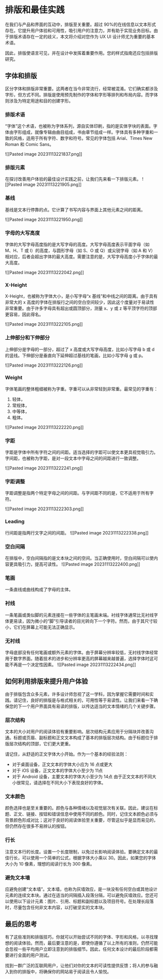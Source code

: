 # 排版和最佳实践
在我们与产品和界面的互动中，排版至关重要。超过 90%的在线信息以文本形式存在。它提升用户体验和可用性，吸引用户的注意力，并有助于实现业务目标。由于排版术语存在一定的歧义，本文将介绍对您作为 UX UI 设计师尤为重要的基本术语。

因此，排版使语言可见，并在设计中发挥着重要作用。您的样式指南还应包括排版研究。

## 字体和排版
区分字体和排版非常重要。这两者在当今非常流行，经常被混淆。它们确实都涉及字形，但方式不同。排版是使用预先制作的字体和字形等排列和布局内容。而字体则涉及为特定用途和目的创建字形。
### 排版术语
“字体”这个术语，也被称为字体系列，源自实体印刷，指的是实体字块的表面。字体由字形组成，就像专辑由曲目组成，书由章节组成一样。字体具有多种字重和一致的风格，适用于所有字符、数字和符号。常见的字体包括 Arial、Times New Roman 和 Comic Sans。

![[Pasted image 20231113221837.png]]
### 排版元素
在探讨改善用户体验的最佳设计实践之前，让我们先来看一下排版元素。
![[Pasted image 20231113221905.png]]
### 基线
基线是文本行停靠的点。它计算了书写内容与界面上其他元素之间的距离。

![[Pasted image 20231113221950.png]]
### 字母的大写高度

字体的大写字母高度指的是大写字母的高度。大写字母高度表示平面字母（如 M、H、T 或 I）的高度，与圆形字母（如 S、O 或 Q）或尖锐字母（如 A 和 V）相对应，后者会超出字体的最大高度。需要注意的是，大写字母高度小于字体的最大高度。

![[Pasted image 20231113222042.png]]
### X-Height
X-Height，也被称为字体大小，是小写字母“x 基线”和中线之间的距离。由于具有非常大的 x 高度的字体在排版行之间的空白空间较少，因此这个度量对于易读性非常重要。由于许多字母具有超出或圆顶部分，测量 x、y 或 z 等平顶字符的顶部更容易，因此得名。

![[Pasted image 20231113222105.png]]
### 上伸部分和下伸部分
上伸部分是字母的一部分，超过了 x 高度或大写字母高度，比如小写字母 b 或 d 的竖线。下伸部分是垂直向下延伸超过基线的笔画，比如小写字母 g 或 p。

![[Pasted image 20231113222126.png]]
### Weight
字体笔画的整体粗细被称为字重。字重可以从非常轻到非常重。最常见的字重有：
1. 轻体，
2. 常规体，
3. 中等体，
4. 粗体。

![[Pasted image 20231113222220.png]]
### 字距
字距是字体中所有字符之间的间距。适当选择的字距可以使文本更具视觉吸引力。字间距，也被称为字距，是对一段文本中字母之间的间距进行一致调整。


![[Pasted image 20231113222241.png]]
### 字距调整
字距调整是指两个特定字母之间的间距。与字间距不同的是，它不适用于所有字符。

![[Pasted image 20231113222303.png]]

### Leading
行间距是指两行文字之间的间距。
![[Pasted image 20231113222338.png]]

### 空白间隔
在排版中，空白间隔指的是文本块之间的空间。当正确使用时，空白间隔可以使内容更具吸引力，提高可读性。
![[Pasted image 20231113222400.png]]
### 笔画
一条直线或曲线构成了字母的主体。

### 衬线
一条笔画或类似脚的元素连接在一些字体的主笔画末端。衬线字体通常比无衬线字体更易读，因为微小的“脚”引导读者的目光转向下一个字符。然而，由于其尺寸较小，它们在屏幕上可能无法正确显示。

### 无衬线
字母底部没有任何笔画或额外元素的字体。由于屏幕分辨率较低，无衬线字体经常用于数字界面。随着技术的进步和分辨率更高的屏幕越来越普遍，选择字体时这可能不再是一个决定性因素。
![[Pasted image 20231113222434.png]]

## 如何利用排版来提升用户体验
由于排版包含众多元素，许多设计师忽视了这一学科，因为掌握它需要时间和实践。请记住，良好的排版是与格式相关的，可用性等于易读性。让我们来看一下确保您的下一个用户界面具有易读的排版，以传达适当的文本情绪的几个关键步骤。

### 层次结构
文本的大小对用户的阅读体验有重要影响。层次结构元素应用于分隔块并改善沟通。标题或页眉、副标题和正文文本构成了基本的排版层次结构。由于标题位于排版层次结构的顶部，它们更大更重。

请记住，从舒适的正文字体大小开始。作为一个基本的经验法则：

- 对于桌面设备，正文文本的字体大小应为 16 点或更大
- 对于 iOS 设备，正文文本的字体大小至少为 11点
- 对于 Android 设备，主要文本的字体大小至少为 14点
由于正文文本的不同大小很常见，请选择在不同大小下表现良好的字体。

### 文本颜色
颜色选择也是至关重要的。颜色与各种情绪以及视觉层次有关联。因此，建议在标题、正文、链接、按钮和错误信息中使用不同的颜色。同时，记住文本颜色必须与背景颜色形成对比；这对于良好的阅读体验至关重要，尽管这似乎是显而易见的，但仍然存在很多不易辨认的按钮。

### 行长
注意文本行的长度。设置一个长度限制，以免过长影响阅读体验。要确定文本的最佳行长，可以使用一个简单的公式，根据字体大小乘以 30。因此，如果您的字体大小为 10 像素，理想的阅读行长为 300 像素。

### 避免文本墙
应避免创建“文本墙”。文本墙，也称为灰墙效应，是一块没有任何空白或其他设计元素的连续文本块。通过在适当的间隔插入段落分隔，可以避免灰墙效应。您还可以使用以下设计元素：图片、引用、标题和副标题以及项目符号。在处理长段落时，尽量包含任何非文本内容，以打破坚实的文本块。

## 最后的思考
有了这些准则和排版技巧，你就可以开始尝试不同的字体、字形和风格，以寻找理想的阅读体验。然而，最后要注意的是，即使你遵循了以上所有的准则，仍然可能会忽视一些平均用户立即注意到的排版细节。因此，任何文本设计的最后阶段都需要进行全面的用户测试。

找到一群广泛的互联网用户，让他们对你的文本的可读性提供反馈；将人的参与融入到你的排版中，将确保你的网站易于阅读且令人愉悦。